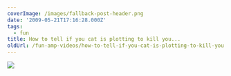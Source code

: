 ```yaml
---
coverImage: /images/fallback-post-header.png
date: '2009-05-21T17:16:28.000Z'
tags:
  - fun
title: How to tell if you cat is plotting to kill you...
oldUrl: /fun-amp-videos/how-to-tell-if-you-cat-is-plotting-to-kill-you
---
```


![](https://icanhascheezburger.files.wordpress.com/2009/04/funny-pictures-your-cat-plans-to-kill-you5.jpg)
